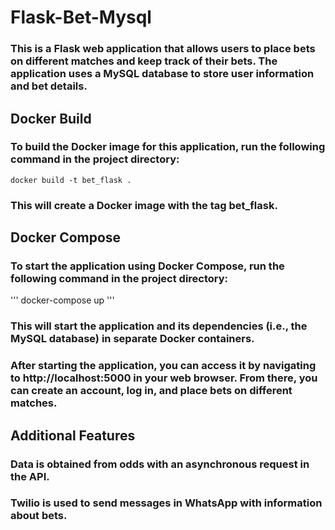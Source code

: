 # Flask-Bet-Mysql


### This is a Flask web application that allows users to place bets on different matches and keep track of their bets. The application uses a MySQL database to store user information and bet details.


## Docker Build
### To build the Docker image for this application, run the following command in the project directory:
```
docker build -t bet_flask .
```
### This will create a Docker image with the tag bet_flask.

## Docker Compose

### To start the application using Docker Compose, run the following command in the project directory:

'''
docker-compose up
'''

### This will start the application and its dependencies (i.e., the MySQL database) in separate Docker containers.


### After starting the application, you can access it by navigating to http://localhost:5000 in your web browser. From there, you can create an account, log in, and place bets on different matches.

## Additional Features
### Data is obtained from odds with an asynchronous request in the API.
### Twilio is used to send messages in WhatsApp with information about bets.
